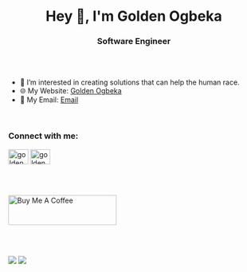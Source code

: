 <h1 align="center">Hey 👋, I'm Golden Ogbeka</h1>
<h3 align="center">Software Engineer</h3>
<br><br>

- 🎯 I’m interested in creating solutions that can help the human race.
- 🌐 My Website: [Golden Ogbeka](https://goldenogbeka.vercel.app/)
- 📧 My Email: [Email](mailto:ogbekagolden@gmail.com)
<br>

<h3 align="left">Connect with me:</h3>
<p align="left">
<a href="https://linkedin.com/in/goldenogbeka" target="_blank"><img align="center" src="https://raw.githubusercontent.com/rahuldkjain/github-profile-readme-generator/master/src/images/icons/Social/linked-in-alt.svg" alt="goldenogbeka" height="30" width="40" /></a>
<a href="https://twitter.com/goldenogbeka" target="_blank"><img align="center" src="https://raw.githubusercontent.com/rahuldkjain/github-profile-readme-generator/master/src/images/icons/Social/twitter.svg" alt="goldenogbeka" height="30" width="40" /></a>
</p>

<br><br>

<a href="https://www.buymeacoffee.com/goldenogbeka" target="_blank"><img src="https://cdn.buymeacoffee.com/buttons/v2/default-yellow.png" alt="Buy Me A Coffee" style="height: 60px !important;width: 217px !important;" ></a>

<br><br>

<!-- [![Golden's github stats](https://github-readme-stats.vercel.app/api?username=Golden-Ogbeka)](https://github.com/Golden-Ogbeka/github-readme-stats). -->
<!-- [![Top Langs](https://github-readme-stats.vercel.app/api/top-langs/?username=Golden-Ogbeka)](https://github.com/Golden-Ogbeka/github-readme-stats) -->
<img src="https://github-readme-stats.vercel.app/api/top-langs?username=Golden-Ogbeka&layout=compact"/>
<img src="https://github-readme-stats.vercel.app/api?username=Golden-Ogbeka&show_icons=true&layout=compact"/>

<!---
Golden-Ogbeka/Golden-Ogbeka is a ✨ special ✨ repository because its `README.md` (this file) appears on your GitHub profile.
You can click the Preview link to take a look at your changes.
--->
